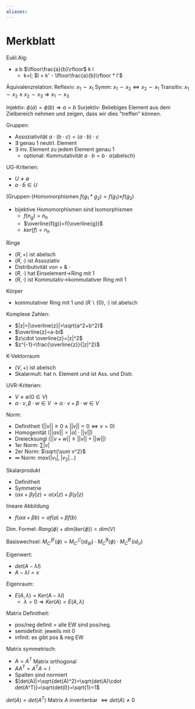 ```yaml
---
aliases: 
---
```

# Merkblatt
Eukl.Alg:
- a b $\lfloor\frac{a}{b}\rfloor$ k l
	- k=l; $l = k' - \lfloor\frac{a}{b}\rfloor * l'$

Äquivalenzrelation:
Reflexiv: $x_1\sim x_1$
Symm: $x_1\sim x_2\Leftrightarrow x_2\sim x_1$
Transitiv: $x_1\sim x_2\land x_2\sim x_3\Rightarrow x_1\sim x_3$

Injektiv:
$\phi(a)=\phi(b)\Rightarrow a=b$
Surjektiv:
Beliebiges Element aus dem Zielbereich nehmen und zeigen, dass wir dies "treffen" können.

Gruppen:
- Assoziativität $a\cdot (b\cdot c)=(a\cdot b)\cdot c$
- $\exists$ genau 1 neutrl. Element
- $\exists$ inv. Element zu jedem Element genau 1
	- optional: Kommutativität $a\cdot b=b\cdot a$(abelsch)

UG-Kriterien:
- $U\neq\emptyset$
- $a\cdot \bar{b}\in U$

(Gruppen-)Homomorphismen
$f(g_1*g_2)=f(g_1)\diamond f(g_2)$
- bijektive Homomorphismen sind Isomorphismen
	- $f(n_g)=n_h$
	- $\overline{f(g)}=f(\overline{g})$
	- $ker(f)=n_h$

Ringe
- $(R,+)$ ist abelsch
- $(R,\cdot)$ ist Assoziativ
- Distributivität von $+\ \&\ \cdot$
- $(R,\cdot)$ hat Einselement->Ring mit 1
- $(R,\cdot)$ ist Kommutativ->kommutativer Ring mit 1

Körper
- kommutativer Ring mit 1 und $(R\backslash\{0\},\cdot)$ ist abelsch

Komplexe Zahlen:
- $|z|=|\overline{z}|=\sqrt{a^2+b^2}$
- $\overline{z}=a-bi$
- $z\cdot \overline{z}=|z|^2$
- $z^{-1}=\frac{\overline{z}}{|z|^2}$

K-Vektorraum
- $(V,+)$ ist abelsch
- Skalarmult. hat n. Element und ist Ass. und Distr.

UVR-Kriterien:
- $V\neq\emptyset$$(0\in V)$
- $\alpha\cdot v,\beta\cdot w\in V\rightarrow \alpha\cdot v+\beta\cdot w\in V$

Norm:
- Definitheit $(||v||\geq 0 \land||v||=0\Leftrightarrow v=0)$
- Homogenität $(||\alpha v||=|\alpha|\cdot||v||)$
- Dreiecksungl $(||v+w||\geq ||v||+||w||)$
- 1er Norm: $\sum |v|$
- 2er Norm: $\sqrt{\sum v^2}$
- $\infty$ Norm: $max(|v_1|,|v_2|...)$

Skalarprodukt
- Definitheit
- Symmetrie
- $(\alpha x+\beta y|z)=\alpha(x|z)+\beta(y|z)$

lineare Abbildung
- $f(\alpha a+\beta b)=\alpha f(a)+\beta f(b)$

Dim. Formel:
$Rang(\phi)+dim(ker(\phi))=dim(V)$

Basiswechsel:
$M^{B'}_{C'}(\phi)=M^C_{C'}(id_W)\cdot M^B_C(\phi)\cdot M^{B'}_C(id_V)$

Eigenwert:
- $det(A-\lambda I)$
- $A-\lambda I=x$

Eigenraum:
- $E(A,\lambda)=Ker(A-\lambda I)$
	- $\lambda=0 \Rightarrow Ker(A)=E(A,\lambda)$

Matrix Definitheit:
- pos/neg definit = alle EW sind pos/neg.
- semidefinit: jeweils mit 0
- infinit: es gibt pos & neg EW

Matrix symmetrisch:
- $A=A^T$
Matrix orthogonal
- $AA^T=A^TA=I$  
- Spalten sind normiert
- $|det(A)|=\sqrt{det(A)^2}=\sqrt{det(A)\cdot det(A^T)}=\sqrt{det(I)}=\sqrt{1}=1$

$det(A)=det(A^T)$
Matrix $A$ invertierbar $\Leftrightarrow det(A)\neq 0$
